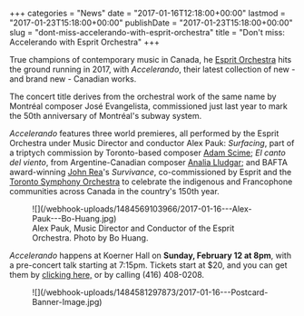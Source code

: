 +++
categories = "News"
date = "2017-01-16T12:18:00+00:00"
lastmod = "2017-01-23T15:18:00+00:00"
publishDate = "2017-01-23T15:18:00+00:00"
slug = "dont-miss-accelerando-with-esprit-orchestra"
title = "Don&#039;t miss: Accelerando with Esprit Orchestra"
+++

True champions of contemporary music in Canada, he [Esprit Orchestra](/scene/companies/esprit-orchestra/) hits the ground running in 2017, with *Accelerando*, their latest collection of new - and brand new - Canadian works.

The concert title derives from the orchestral work of the same name by Montréal composer José Evangelista, commissioned just last year to mark the 50th anniversary of Montréal's subway system.

*Accelerando* features three world premieres, all performed by the Esprit Orchestra under Music Director and conductor Alex Pauk: *Surfacing*, part of a triptych commission by Toronto-based composer [Adam Scime](/scene/people/adam-scime/); *El canto del viento*, from  Argentine-Canadian composer [Analia Lludgar](/scene/people/analia-lludgar/); and BAFTA award-winning [John Rea](/scene/people/john-rea/)'s *Survivance*, co-commissioned by Esprit and the [Toronto Symphony Orchestra](/scene/people/toronto-symphony-orchestra/) to celebrate the indigenous and Francophone communities across Canada in the country's 150th year.

<figure data-type="image">
![](/webhook-uploads/1484569103966/2017-01-16---Alex-Pauk---Bo-Huang.jpg)
<figcaption>Alex Pauk, Music Director and Conductor of the Esprit Orchestra. Photo by Bo Huang.</figcaption>
</figure>

*Accelerando* happens at Koerner Hall on **Sunday, February 12 at 8pm**, with a pre-concert talk starting at 7:15pm. Tickets start at $20, and you can get them by [clicking here,](http://www.espritorchestra.com/buytickets/concert3.html) or by calling (416) 408-0208.

<figure data-type="image">![](/webhook-uploads/1484581297873/2017-01-16---Postcard-Banner-Image.jpg)
</figure>
